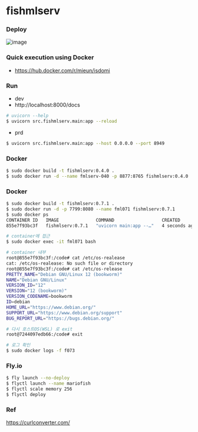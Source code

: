 # fishmlserv

### Deploy
![image](https://github.com/user-attachments/assets/aa0556f8-1873-4adc-af03-69b0a1a69eb4)

### Quick execution using Docker
- https://hub.docker.com/r/mieun/isdomi
### Run
- dev
- http://localhost:8000/docs
```bash
# uvicorn --help
$ uvicorn src.fishmlserv.main:app --reload
```
- prd
```bash
$ uvicorn src.fishmlserv.main:app --host 0.0.0.0 --port 8949
```

### Docker
```bash
$ sudo docker build -t fishmlserv:0.4.0 .
$ sudo docker run -d --name fmlserv-040 -p 8877:8765 fishmlserv:0.4.0
```
### Docker
```bash
$ sudo docker build -t fishmlserv:0.7.1 .
$ sudo docker run -d -p 7799:8080 --name fml071 fishmlserv:0.7.1
$ sudo docker ps
CONTAINER ID   IMAGE              COMMAND                  CREATED         STATUS         PORTS                                       NAMES
855e7f93bc3f   fishmlserv:0.7.1   "uvicorn main:app --…"   4 seconds ago   Up 4 seconds   0.0.0.0:7799->8080/tcp, :::7799->8080/tcp   fml071 

# container에 접근
$ sudo docker exec -it fml071 bash

# container 내부
root@855e7f93bc3f:/code# cat /etc/os-realease
cat: /etc/os-realease: No such file or directory
root@855e7f93bc3f:/code# cat /etc/os-release
PRETTY_NAME="Debian GNU/Linux 12 (bookworm)"
NAME="Debian GNU/Linux"
VERSION_ID="12"
VERSION="12 (bookworm)"
VERSION_CODENAME=bookworm
ID=debian
HOME_URL="https://www.debian.org/"
SUPPORT_URL="https://www.debian.org/support"
BUG_REPORT_URL="https://bugs.debian.org/"

# 다시 호스트OS(WSL) 로 exit
root@7244097edb66:/code# exit

# 로그 확인
$ sudo docker logs -f f073
```

### Fly.io
```bash
$ fly launch --no-deploy
$ flyctl launch --name mariofish
$ flyctl scale memory 256
$ flyctl deploy
```
### Ref
https://curlconverter.com/
